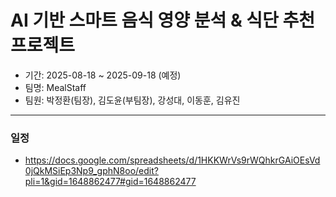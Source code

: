 # AI 기반 스마트 음식 영양 분석 & 식단 추천 프로젝트
 * 기간: 2025-08-18 ~ 2025-09-18 (예정)
 * 팀명: MealStaff
 * 팀원: 박정환(팀장), 김도윤(부팀장), 강성대, 이동훈, 김유진

----------

### 일정
 * https://docs.google.com/spreadsheets/d/1HKKWrVs9rWQhkrGAiOEsVd0jQkMSiEp3Np9_gphN8oo/edit?pli=1&gid=1648862477#gid=1648862477
